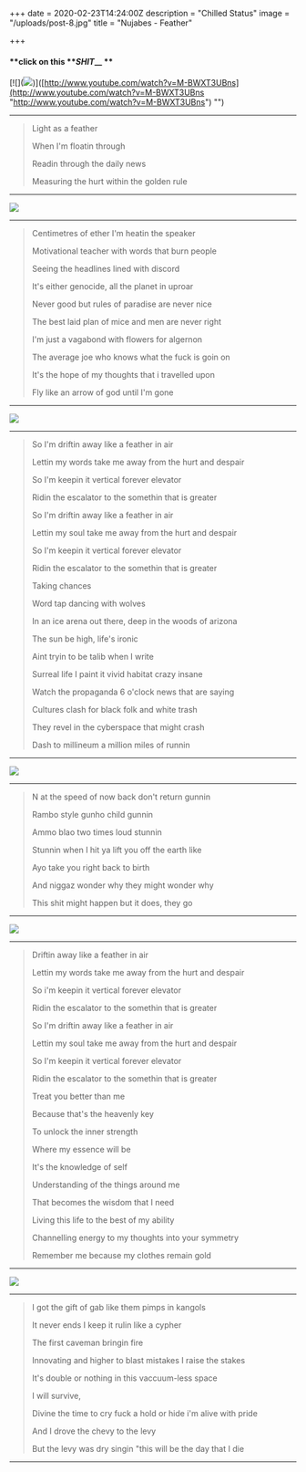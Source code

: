 +++
date = 2020-02-23T14:24:00Z
description = "Chilled Status"
image = "/uploads/post-8.jpg"
title = "Nujabes - Feather"

+++
#### **click on this **_SHIT___ **

\[!\[\](![](http://img.youtube.com/vi/M-BWXT3UBns/0.jpg))\]([http://www.youtube.com/watch?v=M-BWXT3UBns](http://www.youtube.com/watch?v=M-BWXT3UBns "http://www.youtube.com/watch?v=M-BWXT3UBns") "")

***

 

 

> Light as a feather
>
> When I'm floatin through
>
> Readin through the daily news
>
> Measuring the hurt within the golden rule

***

  
![](https://images.pexels.com/photos/1320724/pexels-photo-1320724.jpeg?auto=compress&cs=tinysrgb&h=650&w=940)

***

> Centimetres of ether I'm heatin the speaker
>
> Motivational teacher with words that burn people
>
> Seeing the headlines lined with discord
>
> It's either genocide, all the planet in uproar
>
> Never good but rules of paradise are never nice
>
> The best laid plan of mice and men are never right
>
> I'm just a vagabond with flowers for algernon
>
> The average joe who knows what the fuck is goin on
>
> It's the hope of my thoughts that i travelled upon
>
> Fly like an arrow of god until I'm gone

***

  
![](https://images.pexels.com/photos/384553/pexels-photo-384553.jpeg?auto=compress&cs=tinysrgb&h=750&w=1260)

***

> So I'm driftin away like a feather in air
>
> Lettin my words take me away from the hurt and despair
>
> So I'm keepin it vertical forever elevator
>
> Ridin the escalator to the somethin that is greater
>
> So I'm driftin away like a feather in air
>
> Lettin my soul take me away from the hurt and despair
>
> So I'm keepin it vertical forever elevator
>
> Ridin the escalator to the somethin that is greater
>
> Taking chances
>
> Word tap dancing with wolves
>
> In an ice arena out there, deep in the woods of arizona
>
> The sun be high, life's ironic
>
> Aint tryin to be talib when I write
>
> Surreal life I paint it vivid habitat crazy insane
>
> Watch the propaganda 6 o'clock news that are saying
>
> Cultures clash for black folk and white trash
>
> They revel in the cyberspace that might crash
>
> Dash to millineum a million miles of runnin

***

![](https://ih0.redbubble.net/image.884027448.4536/flat,750x,075,f-pad,750x1000,f8f8f8.u1.jpg)

***

> N at the speed of now back don't return gunnin
>
> Rambo style gunho child gunnin
>
> Ammo blao two times loud stunnin
>
> Stunnin when I hit ya lift you off the earth like
>
> Ayo take you right back to birth
>
> And niggaz wonder why they might wonder why
>
> This shit might happen but it does, they go

***

![](https://images-wixmp-ed30a86b8c4ca887773594c2.wixmp.com/f/0ece7c6f-dfb3-42d7-8c94-ffcdad774445/ddkv8q3-c8f08a8b-3d0e-48f9-a8fb-acf705f2b7f3.jpg/v1/fill/w_1024,h_725,q_75,strp/arthur_fleck_by_slightlymadart_ddkv8q3-fullview.jpg?token=eyJ0eXAiOiJKV1QiLCJhbGciOiJIUzI1NiJ9.eyJzdWIiOiJ1cm46YXBwOjdlMGQxODg5ODIyNjQzNzNhNWYwZDQxNWVhMGQyNmUwIiwiaXNzIjoidXJuOmFwcDo3ZTBkMTg4OTgyMjY0MzczYTVmMGQ0MTVlYTBkMjZlMCIsIm9iaiI6W1t7ImhlaWdodCI6Ijw9NzI1IiwicGF0aCI6IlwvZlwvMGVjZTdjNmYtZGZiMy00MmQ3LThjOTQtZmZjZGFkNzc0NDQ1XC9kZGt2OHEzLWM4ZjA4YThiLTNkMGUtNDhmOS1hOGZiLWFjZjcwNWYyYjdmMy5qcGciLCJ3aWR0aCI6Ijw9MTAyNCJ9XV0sImF1ZCI6WyJ1cm46c2VydmljZTppbWFnZS5vcGVyYXRpb25zIl19.YPaZc2poAaGR3cHvv_GmIP9RS_WKvH15yRuahK47Kjk)

***

> Driftin away like a feather in air
>
> Lettin my words take me away from the hurt and despair
>
> So i'm keepin it vertical forever elevator
>
> Ridin the escalator to the somethin that is greater
>
> So I'm driftin away like a feather in air
>
> Lettin my soul take me away from the hurt and despair
>
> So I'm keepin it vertical forever elevator
>
> Ridin the escalator to the somethin that is greater
>
> Treat you better than me
>
> Because that's the heavenly key
>
> To unlock the inner strength
>
> Where my essence will be
>
> It's the knowledge of self
>
> Understanding of the things around me
>
> That becomes the wisdom that I need
>
> Living this life to the best of my ability
>
> Channelling energy to my thoughts into your symmetry
>
> Remember me because my clothes remain gold

***

![](https://images-na.ssl-images-amazon.com/images/I/712rXBdeq7L._UX679_.jpg)

***

> I got the gift of gab like them pimps in kangols
>
> It never ends I keep it rulin like a cypher
>
> The first caveman bringin fire
>
> Innovating and higher to blast mistakes I raise the stakes
>
> It's double or nothing in this vaccuum-less space
>
> I will survive,
>
> Divine the time to cry fuck a hold or hide i'm alive with pride
>
> And I drove the chevy to the levy
>
> But the levy was dry singin "this will be the day that I die

***